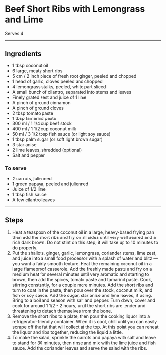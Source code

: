 # Beef Short Ribs with Lemongrass and Lime

Serves 4

---

## Ingredients

* 1 tbsp coconut oil
* 6 large, meaty short ribs
* 5 cm / 2 inch piece of fresh root ginger, peeled and chopped
* 1 head of garlic, cloves peeled and chopped
* 4 lemongrass stalks, peeled, white part sliced
* A small bunch of cilantro, separated into stems and leaves
* Finely grated zest and juice of 1 lime
* A pinch of ground cinnamon
* A pinch of ground cloves
* 2 tbsp tomato paste
* 1 tbsp tamarind paste
* 300 ml / 1 1/4 cup beef stock
* 400 ml / 1 1/2 cup coconut milk
* 50 ml / 3 1/2 tbsp fish sauce (or light soy sauce)
* 1 tbsp palm sugar (or soft light brown sugar)
* 3 star anise
* 2 lime leaves, shredded (optional)
* Salt and pepper

### To serve
* 2 carrots, julienned
* 1 green papaya, peeled and julienned
* Juice of 1/2 lime
* 1 tbsp fish sauce
* A few cilantro leaves

---

## Steps

1.  Heat a teaspoon of the coconut oil in a large, heavy-based frying pan then add the short ribs and fry on all sides until very well seared and a rich dark brown. Do not stint on this step; it will take up to 10 minutes to do properly.
2.  Put the shallots, ginger, garlic, lemongrass, coriander stems, lime zest, and juice into a small food processor with a splash of water and blitz — you want a fairly smooth texture. Heat the remaining coconut oil in a large flameproof casserole. Add the freshly made paste and fry on a medium heat for several minutes until very aromatic and starting to brown, then add the spices, tomato paste and tamarind paste. Cook, stirring constantly, for a couple more minutes. Add the short ribs and turn to coat in the paste, then pour over the stock, coconut milk, and fish or soy sauce. Add the sugar, star anise and lime leaves, if using. Bring to a boil and season with salt and pepper. Turn down, cover and cook for around 1 1/2 - 2 hours, until the short ribs are tender and threatening to detach themselves from the bone.
3.  Remove the short ribs to a plate, then pour the cooking liquor into a refrigerator-friendly container. When it is cool, chill until you can easily scrape off the fat that will collect at the top. At this point you can reheat the liquor and ribs together, reducing the liquid a little.
4.  To make the salad, sprinkle the carrots and papaya with salt and leave to stand for 30 minutes, then rinse and mix with the lime juice and fish sauce. Add the coriander leaves and serve the salad with the ribs.